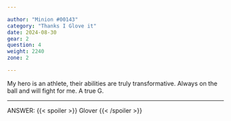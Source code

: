 ```yaml
---

author: "Minion #00143"
category: "Thanks I Glove it"
date: 2024-08-30
gear: 2
question: 4
weight: 2240
zone: 2

---
```


My hero is an athlete, their abilities are truly transformative. Always on the ball and will fight for me. A true G.

---

ANSWER: {{< spoiler >}} Glover {{< /spoiler >}}

